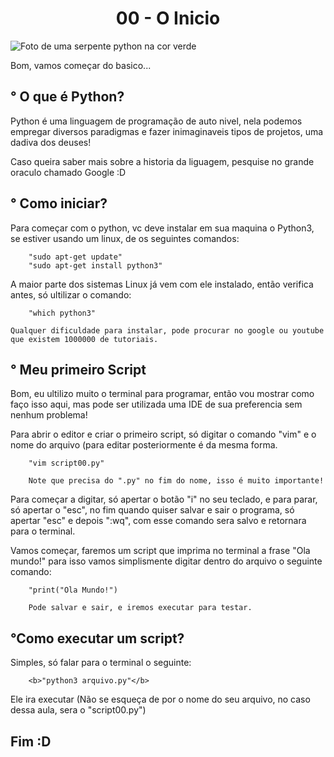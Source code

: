 <h1 align="center">00 - O Inicio</h1>

![Foto de uma serpente python na cor verde](https://2e8ram2s1li74atce18qz5y1-wpengine.netdna-ssl.com/wp-content/uploads/2017/09/shutterstock_315465929.jpg)

Bom, vamos começar do basico...

<h2>° O que é Python?</h2>

<p align="left">	Python é uma linguagem de programação de auto nivel, nela podemos empregar diversos paradigmas e fazer inimaginaveis tipos de projetos, uma dadiva dos deuses!</p>  
<p>	Caso queira saber mais sobre a historia da liguagem, pesquise no grande oraculo chamado Google :D</p>

<h2>° Como iniciar?</h2>

<p align="left">	Para começar com o python, vc deve instalar em sua maquina o Python3, se estiver usando um linux, de os seguintes comandos:</p>
	
		"sudo apt-get update"
		"sudo apt-get install python3"
		
<p align="left">	A maior parte dos sistemas Linux já vem com ele instalado, então verifica antes, só ultilizar o comando:</p>
	
		"which python3"
		
	Qualquer dificuldade para instalar, pode procurar no google ou youtube que existem 1000000 de tutoriais.

<h2>° Meu primeiro Script</h2>

<p align="left">	Bom, eu ultilizo muito o terminal para programar, então vou mostrar como faço isso aqui, mas pode ser utilizada uma IDE de sua preferencia sem nenhum problema!</p>
	
<p align="left">	Para abrir o editor e criar o primeiro script, só digitar o comando "vim" e o nome do arquivo (para editar posteriormente é da mesma forma.</p>
	
		"vim script00.py"
		
		Note que precisa do ".py" no fim do nome, isso é muito importante!
	
<p align="left">	Para começar a digitar, só apertar o botão "i" no seu teclado, e para parar, só apertar o "esc", no fim quando quiser salvar e sair o programa, só apertar "esc" e depois ":wq", com esse comando sera salvo e retornara para o terminal.<p>

<p align="left">	Vamos começar, faremos um script que imprima no terminal a frase "Ola mundo!" para isso vamos simplismente digitar dentro do arquivo o seguinte comando:</p>

		"print("Ola Mundo!")
		
		Pode salvar e sair, e iremos executar para testar.

<h2>°Como executar um script?</h2>

<p align="left">	Simples, só falar para o terminal o seguinte:</p>
	
		<b>"python3 arquivo.py"</b>

<p align="left">	Ele ira executar (Não se esqueça de por o nome do seu arquivo, no caso dessa aula, sera o "script00.py")</p>

<h2>Fim :D</h2>
